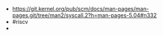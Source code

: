 - https://git.kernel.org/pub/scm/docs/man-pages/man-pages.git/tree/man2/syscall.2?h=man-pages-5.04#n332
- #riscv
-